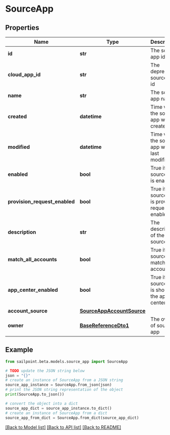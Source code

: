 # SourceApp


## Properties

Name | Type | Description | Notes
------------ | ------------- | ------------- | -------------
**id** | **str** | The source app id | [optional] 
**cloud_app_id** | **str** | The deprecated source app id | [optional] 
**name** | **str** | The source app name | [optional] 
**created** | **datetime** | Time when the source app was created | [optional] 
**modified** | **datetime** | Time when the source app was last modified | [optional] 
**enabled** | **bool** | True if the source app is enabled | [optional] [default to False]
**provision_request_enabled** | **bool** | True if the source app is provision request enabled | [optional] [default to False]
**description** | **str** | The description of the source app | [optional] 
**match_all_accounts** | **bool** | True if the source app match all accounts | [optional] [default to False]
**app_center_enabled** | **bool** | True if the source app is shown in the app center | [optional] [default to True]
**account_source** | [**SourceAppAccountSource**](SourceAppAccountSource.md) |  | [optional] 
**owner** | [**BaseReferenceDto1**](BaseReferenceDto1.md) | The owner of source app | [optional] 

## Example

```python
from sailpoint.beta.models.source_app import SourceApp

# TODO update the JSON string below
json = "{}"
# create an instance of SourceApp from a JSON string
source_app_instance = SourceApp.from_json(json)
# print the JSON string representation of the object
print(SourceApp.to_json())

# convert the object into a dict
source_app_dict = source_app_instance.to_dict()
# create an instance of SourceApp from a dict
source_app_from_dict = SourceApp.from_dict(source_app_dict)
```
[[Back to Model list]](../README.md#documentation-for-models) [[Back to API list]](../README.md#documentation-for-api-endpoints) [[Back to README]](../README.md)


